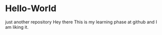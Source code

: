# Hello-World
just another repository
Hey there 
This is my learning phase at github and I am liking it.
